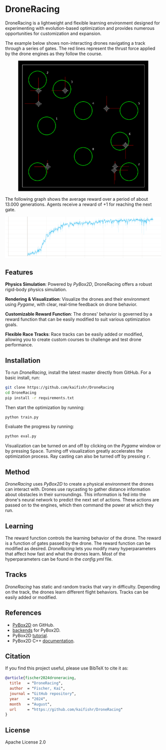 # DroneRacing

DroneRacing is a lightweight and flexible learning environment designed for experimenting with evolution-based optimization and provides numerous opportunities for customization and expansion.

The example below shows non-interacting drones navigating a track through a series of gates. The red lines represent the thrust force applied by the drone engines as they follow the course.

<p align="center">
    <img src="docs/teaser.gif" width="420" height="420"/>
</p>

The following graph shows the average reward over a period of about 13.000 generations. Agents receive a reward of +1 for reaching the next gate.

<p align="center">
    <img src="docs/mean_reward.svg" width="" height=""/>
</p>

## Features

**Physics Simulation**: Powered by *PyBox2D*, DroneRacing offers a robust rigid-body physics simulation.

**Rendering & Visualization**: Visualize the drones and their environment using *Pygame*, with clear, real-time feedback on drone behavior.

**Customizable Reward Function**: The drones' behavior is governed by a reward function that can be easily modified to suit various optimization goals.

**Flexible Race Tracks**: Race tracks can be easily added or modified, allowing you to create custom courses to challenge and test drone performance.

## Installation

To run *DroneRacing*, install the latest master directly from GitHub. For a basic install, run:

```bash
git clone https://github.com/kaifishr/DroneRacing
cd DroneRacing 
pip install -r requirements.txt
```

Then start the optimization by running:

```bash
python train.py
```

Evaluate the progress by running:

```bash
python eval.py
```

Visualization can be turned on and off by clicking on the *Pygame* window or by pressing <kbd>Space</kbd>. Turning off visualization greatly accelerates the optimization process. Ray casting can also be turned off by pressing <kbd>r</kbd>.

## Method

*DroneRacing* uses *PyBox2D* to create a physical environment the drones can interact with. Drones use raycasting to gather distance information about obstacles in their surroundings. This information is fed into the drone's neural network to predict the next set of actions. These actions are passed on to the engines, which then command the power at which they run.

## Learning

The reward function controls the learning behavior of the drone. The reward is a function of gates passed by the drone. The reward function can be modified as desired. *DroneRacing* lets you modify many hyperparameters that affect how fast and what the drones learn. Most of the hyperparameters can be found in the *config.yml* file.

## Tracks

*DroneRacing* has static and random tracks that vary in difficulty. Depending on the track, the drones learn different flight behaviors. Tracks can be easily added or modified.

## References

- [PyBox2D](https://github.com/pybox2d/pybox2d) on GitHub.
- [backends](https://github.com/pybox2d/pybox2d/tree/master/library/Box2D/examples/backends) for PyBox2D.
- PyBox2D [tutorial](https://github.com/pybox2d/cython-box2d/blob/master/docs/source/getting_started.md).
- PyBox2D C++ [documentation](https://box2d.org/documentation/).

## Citation

If you find this project useful, please use BibTeX to cite it as:

```bibtex
@article{fischer2024droneracing,
  title   = "DroneRacing",
  author  = "Fischer, Kai",
  journal = "GitHub repository",
  year    = "2024",
  month   = "August",
  url     = "https://github.com/kaifishr/DroneRacing"
}
```

## License

Apache License 2.0